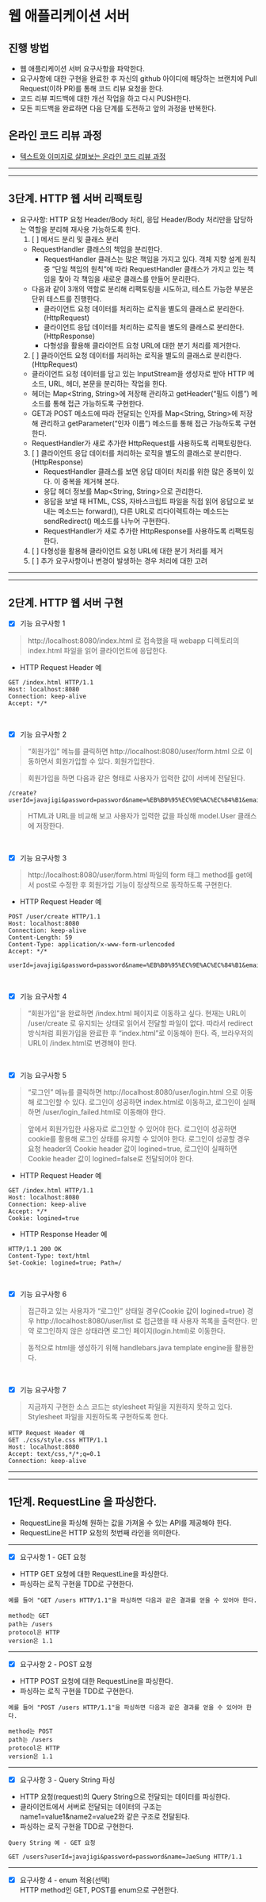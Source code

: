 # 웹 애플리케이션 서버
## 진행 방법
* 웹 애플리케이션 서버 요구사항을 파악한다.
* 요구사항에 대한 구현을 완료한 후 자신의 github 아이디에 해당하는 브랜치에 Pull Request(이하 PR)를 통해 코드 리뷰 요청을 한다.
* 코드 리뷰 피드백에 대한 개선 작업을 하고 다시 PUSH한다.
* 모든 피드백을 완료하면 다음 단계를 도전하고 앞의 과정을 반복한다.

## 온라인 코드 리뷰 과정
* [텍스트와 이미지로 살펴보는 온라인 코드 리뷰 과정](https://github.com/next-step/nextstep-docs/tree/master/codereview)

---
---

## 3단계. HTTP 웹 서버 리팩토링 
- 요구사항: HTTP 요청 Header/Body 처리, 응답 Header/Body 처리만을 담당하는 역할을 분리해 재사용 가능하도록 한다.
  1. [ ] 메서드 분리 및 클래스 분리 
    - RequestHandler 클래스의 책임을 분리한다.
      - RequestHandler 클래스는 많은 책임을 가지고 있다. 객체 지향 설계 원칙 중 “단일 책임의 원칙”에 따라 RequestHandler 클래스가 가지고 있는 책임을 찾아 각 책임을 새로운 클래스를 만들어 분리한다.
    - 다음과 같이 3개의 역할로 분리해 리팩토링을 시도하고, 테스트 가능한 부분은 단위 테스트를 진행한다.
      - 클라이언트 요청 데이터를 처리하는 로직을 별도의 클래스로 분리한다.(HttpRequest)
      - 클라이언트 응답 데이터를 처리하는 로직을 별도의 클래스로 분리한다.(HttpResponse)
      - 다형성을 활용해 클라이언트 요청 URL에 대한 분기 처리를 제거한다.
  2. [ ] 클라이언트 요청 데이터를 처리하는 로직을 별도의 클래스로 분리한다.(HttpRequest)
    - 클라이언트 요청 데이터를 담고 있는 InputStream을 생성자로 받아 HTTP 메소드, URL, 헤더, 본문을 분리하는 작업을 한다.
    - 헤더는 Map<String, String>에 저장해 관리하고 getHeader(“필드 이름”) 메소드를 통해 접근 가능하도록 구현한다.
    - GET과 POST 메소드에 따라 전달되는 인자를 Map<String, String>에 저장해 관리하고 getParameter(“인자 이름”) 메소드를 통해 접근 가능하도록 구현한다.
    - RequestHandler가 새로 추가한 HttpRequest를 사용하도록 리팩토링한다.
  3. [ ] 클라이언트 응답 데이터를 처리하는 로직을 별도의 클래스로 분리한다.(HttpResponse)
      - RequestHandler 클래스를 보면 응답 데이터 처리를 위한 많은 중복이 있다. 이 중복을 제거해 본다.
      - 응답 헤더 정보를 Map<String, String>으로 관리한다.
      - 응답을 보낼 때 HTML, CSS, 자바스크립트 파일을 직접 읽어 응답으로 보내는 메소드는 forward(), 다른 URL로 리다이렉트하는 메소드는 sendRedirect() 메소드를 나누어 구현한다.
      - RequestHandler가 새로 추가한 HttpResponse를 사용하도록 리팩토링한다.
  4. [ ] 다형성을 활용해 클라이언트 요청 URL에 대한 분기 처리를 제거
  5. [ ] 추가 요구사항이나 변경이 발생하는 경우 처리에 대한 고려


---
--- 
## 2단계. HTTP 웹 서버 구현
- [x] 기능 요구사항 1
> http://localhost:8080/index.html 로 접속했을 때 webapp 디렉토리의 index.html 파일을 읽어 클라이언트에 응답한다.
- HTTP Request Header 예
```
GET /index.html HTTP/1.1
Host: localhost:8080
Connection: keep-alive
Accept: */*
```

<br>

- [x] 기능 요구사항 2
> “회원가입” 메뉴를 클릭하면 http://localhost:8080/user/form.html 으로 이동하면서 회원가입할 수 있다. 회원가입한다.

> 회원가입을 하면 다음과 같은 형태로 사용자가 입력한 값이 서버에 전달된다.
```
/create?userId=javajigi&password=password&name=%EB%B0%95%EC%9E%AC%EC%84%B1&email=javajigi%40slipp.net
```
> HTML과 URL을 비교해 보고 사용자가 입력한 값을 파싱해 model.User 클래스에 저장한다.

<br>

- [x] 기능 요구사항 3
> http://localhost:8080/user/form.html 파일의 form 태그 method를 get에서 post로 수정한 후 회원가입 기능이 정상적으로 동작하도록 구현한다.

- HTTP Request Header 예
```
POST /user/create HTTP/1.1
Host: localhost:8080
Connection: keep-alive
Content-Length: 59
Content-Type: application/x-www-form-urlencoded
Accept: */*

userId=javajigi&password=password&name=%EB%B0%95%EC%9E%AC%EC%84%B1&email=javajigi%40slipp.net
```

<br>

- [x] 기능 요구사항 4
> “회원가입”을 완료하면 /index.html 페이지로 이동하고 싶다. 현재는 URL이 /user/create 로 유지되는 상태로 읽어서 전달할 파일이 없다. 따라서 redirect 방식처럼 회원가입을 완료한 후 “index.html”로 이동해야 한다. 즉, 브라우저의 URL이 /index.html로 변경해야 한다.

<br>

- [x] 기능 요구사항 5 
>  “로그인” 메뉴를 클릭하면 http://localhost:8080/user/login.html 으로 이동해 로그인할 수 있다. 로그인이 성공하면 index.html로 이동하고, 로그인이 실패하면 /user/login_failed.html로 이동해야 한다.  

>  앞에서 회원가입한 사용자로 로그인할 수 있어야 한다. 로그인이 성공하면 cookie를 활용해 로그인 상태를 유지할 수 있어야 한다. 로그인이 성공할 경우 요청 header의 Cookie header 값이 logined=true, 로그인이 실패하면 Cookie header 값이 logined=false로 전달되어야 한다.
- HTTP Request Header 예
```
GET /index.html HTTP/1.1
Host: localhost:8080
Connection: keep-alive
Accept: */*
Cookie: logined=true
```
- HTTP Response Header 예
```
HTTP/1.1 200 OK
Content-Type: text/html
Set-Cookie: logined=true; Path=/
```

<br>

- [x] 기능 요구사항 6
> 접근하고 있는 사용자가 “로그인” 상태일 경우(Cookie 값이 logined=true) 경우 http://localhost:8080/user/list 로 접근했을 때 사용자 목록을 출력한다. 만약 로그인하지 않은 상태라면 로그인 페이지(login.html)로 이동한다.

> 동적으로 html을 생성하기 위해 handlebars.java template engine을 활용한다. 

<br> 

- [x] 기능 요구사항 7
> 지금까지 구현한 소스 코드는 stylesheet 파일을 지원하지 못하고 있다. Stylesheet 파일을 지원하도록 구현하도록 한다.
```
HTTP Request Header 예
GET ./css/style.css HTTP/1.1
Host: localhost:8080
Accept: text/css,*/*;q=0.1
Connection: keep-alive
```

---
---

## 1단계. RequestLine 을 파싱한다.
- RequestLine을 파싱해 원하는 값을 가져올 수 있는 API를 제공해야 한다.
- RequestLine은 HTTP 요청의 첫번째 라인을 의미한다.

--- 

- [x] 요구사항 1 - GET 요청

- HTTP GET 요청에 대한 RequestLine을 파싱한다.
- 파싱하는 로직 구현을 TDD로 구현한다.
```
예를 들어 "GET /users HTTP/1.1"을 파싱하면 다음과 같은 결과를 얻을 수 있어야 한다.

method는 GET
path는 /users
protocol은 HTTP
version은 1.1
```

--- 

- [x] 요구사항 2 - POST 요청
- HTTP POST 요청에 대한 RequestLine을 파싱한다.
- 파싱하는 로직 구현을 TDD로 구현한다.
```
예를 들어 "POST /users HTTP/1.1"을 파싱하면 다음과 같은 결과를 얻을 수 있어야 한다.

method는 POST
path는 /users
protocol은 HTTP
version은 1.1
```

--- 

- [x] 요구사항 3 - Query String 파싱
- HTTP 요청(request)의 Query String으로 전달되는 데이터를 파싱한다.
- 클라이언트에서 서버로 전달되는 데이터의 구조는 name1=value1&name2=value2와 같은 구조로 전달된다.
- 파싱하는 로직 구현을 TDD로 구현한다.

```
Query String 예 - GET 요청

GET /users?userId=javajigi&password=password&name=JaeSung HTTP/1.1
```

--- 

- [x] 요구사항 4 - enum 적용(선택)  
HTTP method인 GET, POST를 enum으로 구현한다.
